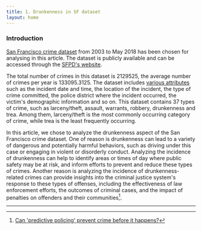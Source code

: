 ```yaml
---
title: 1. Drunkenness in SF dataset
layout: home
---
```

### **Introduction**

[San Francisco crime dataset](https://datasf.org/opendata) from 2003 to May 2018 has been chosen for analysing in this article. The dataset is publicly available and can be accessed through the [SFPD's website](https://www.sanfranciscopolice.org).


The total number of crimes in this dataset is 2129525, the average number of crimes per year is 133095.3125. The dataset includes [various attributes](https://data.sfgov.org/Public-Safety/Police-Department-Incident-Reports-Historical-2003/tmnf-yvry) such as the incident date and time, the location of the incident, the type of crime committed, the police district where the incident occurred, the victim's demographic information and so on. This dataset contains 37 types of crime, such as larceny/theft, assault, warrants, robbery, drunkenness and trea. Among them, larceny/theft is the most commonly occurring category of crime, while trea is the least frequently occurring.


In this article, we chose to analyze the drunkenness aspect of the San Francisco crime dataset. One of reason is drunkenness can lead to a variety of dangerous and potentially harmful behaviors, such as driving under this case or engaging in violent or disorderly conduct. Analyzing the incidence of drunkenness can help to identify areas or times of day where public safety may be at risk, and inform efforts to prevent and reduce these types of crimes. Another reason is analyzing the incidence of drunkenness-related crimes can provide insights into the criminal justice system's response to these types of offenses, including the effectiveness of law enforcement efforts, the outcomes of criminal cases, and the impact of penalties on offenders and their communities[^1].

----
[^1]: [Can 'predictive policing' prevent crime before it happens?](https://www.science.org/content/article/can-predictive-policing-prevent-crime-it-happens)

